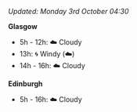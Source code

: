 *Updated: Monday 3rd October 04:30*

**Glasgow**

* 5h - 12h: :cloud: Cloudy
* 13h: :cyclone: Windy (:cloud:)
* 14h - 16h: :cloud: Cloudy

**Edinburgh**

* 5h - 16h: :cloud: Cloudy

